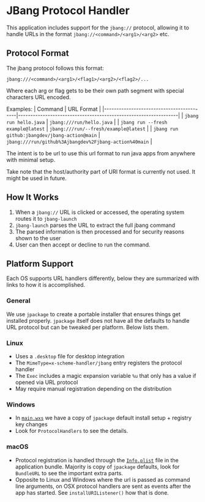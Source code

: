 # JBang Protocol Handler

This application includes support for the `jbang://` protocol, allowing it to handle URLs in the format `jbang://<command>/<arg1>/<arg2>` etc.

## Protocol Format

The jbang protocol follows this format:
```
jbang:///<command>/<arg1>/<flag1>/<arg2>/<flag2>/...
```

Where each arg or flag gets to be their own path segment with special characters URL encoded.

Examples:
| Command                                 | URL Format                                                      |
|------------------------------------------|-----------------------------------------------------------------|
| `jbang run hello.java`                   | `jbang:///run/hello.java`                                        |
| `jbang run --fresh example@latest`       | `jbang:///run/--fresh/example@latest`                            |
| `jbang run github:jbangdev/jbang-action@main` | `jbang:///run/github%3Ajbangdev%2Fjbang-action%40main`     |

The intent is to be url to use this url format to run java apps from anywhere with minimal setup.

Take note that the host/authority part of URI format is currently not used. It might be used in future.

## How It Works

1. When a `jbang://` URL is clicked or accessed, the operating system routes it to `jbang-launch`
2. `jbang-launch` parses the URL to extract the full jbang command
3. The parsed information is then processed and for security reasons shown to the user
4. User can then accept or decline to run the command.

## Platform Support

Each OS supports URL handlers differently, below they are summarized with links to how it is accomplished.

### General

We use `jpackage` to create a portable installer that ensures things get installed properly. `jpackage` itself does
not have all the defaults to handle URL protocol but can be tweaked per platform. Below lists them.

### Linux
- Uses a `.desktop` file for desktop integration
- The `MimeType=x-scheme-handler/jbang` entry registers the protocol handler
- The `Exec` includes a magic expansion variable `%u` that only has a value if opened via URL protocol
- May require manual registration depending on the distribution

### Windows
- In [`main.wxs`](src/jpackage/windows/main.wxs) we have a copy of `jpackage` default install setup + registry key changes
- Look for `ProtocolHandlers` to see the details.

### macOS
- Protocol registration is handled through the [`Info.plist`](src/jpackage/osx/Info.plist) file in the application bundle.
  Majority is copy of `jpackage` defaults, look for `BundleURL` to see the important extra parts.
- Opposite to Linux and Windows where the url is passed as command line arguments, on OSX protocol handlers are sent as events after the app has started.
    See `installURIListener()` how that is done. 

